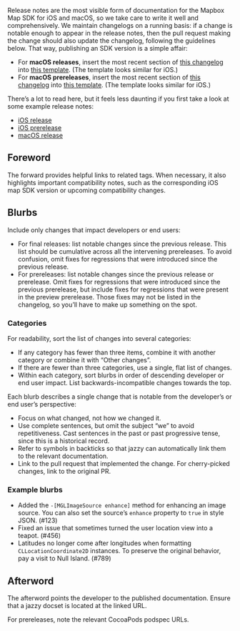 Release notes are the most visible form of documentation for the Mapbox Map SDK for iOS and macOS, so we take care to write it well and comprehensively. We maintain changelogs on a running basis: if a change is notable enough to appear in the release notes, then the pull request making the change should also update the changelog, following the guidelines below. That way, publishing an SDK version is a simple affair:

* For **macOS releases**, insert the most recent section of [this changelog](https://github.com/mapbox/mapbox-gl-native/blob/master/platform/macos/CHANGELOG.md) into [this template](Release-notes-template-for-macOS). (The template looks similar for iOS.)
* For **macOS prereleases**, insert the most recent section of [this changelog](https://github.com/mapbox/mapbox-gl-native/blob/master/platform/macos/CHANGELOG.md) into [this template](Prerelease-notes-template-for-macOS). (The template looks similar for iOS.)

There’s a lot to read here, but it feels less daunting if you first take a look at some example release notes:

* [iOS release](https://github.com/mapbox/mapbox-gl-native/releases/ios-v4.0.0)
* [iOS prerelease](https://github.com/mapbox/mapbox-gl-native/releases/ios-v4.0.0-rc.1)
* [macOS release](https://github.com/mapbox/mapbox-gl-native/releases/macos-v0.7.0)

## Foreword

The forward provides helpful links to related tags. When necessary, it also highlights important compatibility notes, such as the corresponding iOS map SDK version or upcoming compatibility changes.

## Blurbs

Include only changes that impact developers or end users:

* For final releases: list notable changes since the previous release. This list should be cumulative across all the intervening prereleases. To avoid confusion, omit fixes for regressions that were introduced since the previous release.
* For prereleases: list notable changes since the previous release or prerelease. Omit fixes for regressions that were introduced since the previous prerelease, but include fixes for regressions that were present in the preview prerelease. Those fixes may not be listed in the changelog, so you’ll have to make up something on the spot.

### Categories

For readability, sort the list of changes into several categories:

* If any category has fewer than three items, combine it with another category or combine it with “Other changes”.
* If there are fewer than three categories, use a single, flat list of changes.
* Within each category, sort blurbs in order of descending developer or end user impact. List backwards-incompatible changes towards the top.

Each blurb describes a single change that is notable from the developer’s or end user’s perspective:

* Focus on what changed, not how we changed it.
* Use complete sentences, but omit the subject “we” to avoid repetitiveness. Cast sentences in the past or past progressive tense, since this is a historical record.
* Refer to symbols in backticks so that jazzy can automatically link them to the relevant documentation.
* Link to the pull request that implemented the change. For cherry-picked changes, link to the original PR.

### Example blurbs

* Added the `-[MGLImageSource enhance]` method for enhancing an image source. You can also set the source’s `enhance` property to `true` in style JSON. (#123)
* Fixed an issue that sometimes turned the user location view into a teapot. (#456)
* Latitudes no longer come after longitudes when formatting `CLLocationCoordinate2D` instances. To preserve the original behavior, pay a visit to Null Island. (#789)

## Afterword

The afterword points the developer to the published documentation. Ensure that a jazzy docset is located at the linked URL.

For prereleases, note the relevant CocoaPods podspec URLs.